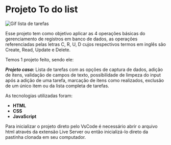 # Projeto To do list

![Gif lista de tarefas](https://media0.giphy.com/media/B7o99rIuystY4/200.gif)

Esse projeto tem como objetivo aplicar as 4 operações básicas do gerenciamento de registros em banco de dados, as operações referenciadas pelas letras C, R, U, D cujos respectivos termos em inglês são Create, Read, Update e Delete.

Temos 1 projeto feito, sendo ele:

***Projeto casa:*** Lista de tarefas com as opções de captura de dados, adição de itens, validação de campos de texto, possibilidade de limpeza do input após a adição de uma tarefa, marcação de itens como realizados, exclusão de um único item ou da lista completa de tarefas.

As tecnologias utilizadas foram:

* **HTML**
* **CSS**
* **JavaScript**

Para inicializar o projeto direto pelo VsCode é necessário abrir o arquivo html através da extensão Live Server ou então inicializá-lo direto da pastinha clonada em seu computador.
